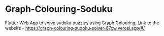 # Graph-Colouring-Soduku
Flutter Web App to solve sudoku puzzles using Graph Colouring.
Link to the website - https://graph-colouring-sudoku-solver-87cw.vercel.app/#/
